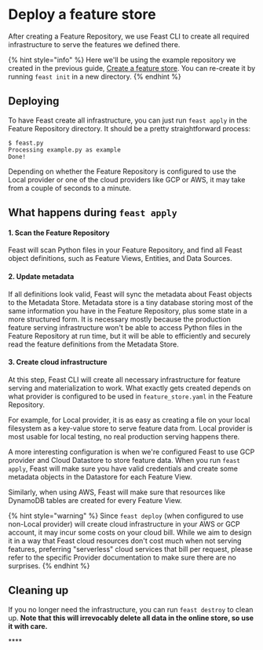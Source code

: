 # Deploy a feature store

After creating a Feature Repository, we use Feast CLI to create all required infrastructure to serve the features we defined there.

{% hint style="info" %}
Here we'll be using the example repository we created in the previous guide, [Create a feature store](create-a-feature-repository.md). You can re-create it by running `feast init` in a new directory.
{% endhint %}

## Deploying

To have Feast create all infrastructure, you can just run `feast apply` in the Feature Repository directory. It should be a pretty straightforward process:

```
$ feast.py
Processing example.py as example
Done!
```

Depending on whether the Feature Repository is configured to use the Local provider or one of the cloud providers like GCP or AWS, it may take from a couple of seconds to a minute.

## What happens during `feast apply`

#### 1. Scan the Feature Repository

Feast will scan Python files in your Feature Repository, and find all Feast object definitions, such as Feature Views, Entities, and Data Sources. 

#### 2. Update metadata

If all definitions look valid, Feast will sync the metadata about Feast objects to the Metadata Store. Metadata store is a tiny database storing most of the same information you have in the Feature Repository, plus some state in a more structured form. It is necessary mostly because the production feature serving infrastructure won't be able to access Python files in the Feature Repository at run time, but it will be able to efficiently and securely read the feature definitions from the Metadata Store.

#### 3. Create cloud infrastructure

At this step, Feast CLI will create all necessary infrastructure for feature serving and materialization to work. What exactly gets created depends on what provider is configured to be used in `feature_store.yaml` in the Feature Repository. 

For example, for Local provider, it is as easy as creating a file on your local filesystem as a key-value store to serve feature data from. Local provider is most usable for local testing, no real production serving happens there.

A more interesting configuration is when we're configured Feast to use GCP provider and Cloud Datastore to store feature data. When you run `feast apply`, Feast will make sure you have valid credentials and create some metadata objects in the Datastore for each Feature View.

Similarly, when using AWS, Feast will make sure that resources like DynamoDB tables are created for every Feature View.

{% hint style="warning" %}
Since `feast deploy` \(when configured to use non-Local provider\) will create cloud infrastructure in your AWS or GCP account, it may incur some costs on your cloud bill. While we aim to design it in a way that Feast cloud resources don't cost much when not serving features, preferring "serverless" cloud services that bill per request, please refer to the specific Provider documentation to make sure there are no surprises.
{% endhint %}

## Cleaning up

If you no longer need the infrastructure, you can run `feast destroy` to clean up. **Note that this will irrevocably delete all data in the online store, so use it with care.**

\*\*\*\*





